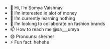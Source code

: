 - 👋 Hi, I’m Somya Vaishnav 
- 👀 I’m interested in alot of money
- 🌱 I’m currently learning nothing
- 💞️ I’m looking to collaborate on fashion brands
- 📫 How to reach me @sa___umya
- 😄 Pronouns: she/her
- ⚡ Fun fact: hehehe

<!---
Somyavaishnav04/Somyavaishnav04 is a ✨ special ✨ repository because its `README.md` (this file) appears on your GitHub profile.
You can click the Preview link to take a look at your changes.
--->
